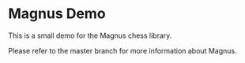 # Magnus Demo

This is a small demo for the Magnus chess library.

Please refer to the master branch for more information about Magnus.
